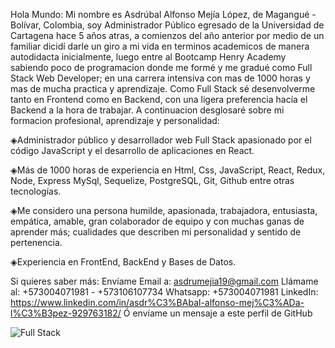 Hola Mundo: Mi nombre es Asdrúbal Alfonso Mejía López, de Magangué - Bolívar, Colombia, soy Administrador Público egresado de la Universidad de Cartagena hace 5 años atras, a comienzos del año anterior por medio de un familiar dicidí darle un giro a mi vida en terminos academicos de manera autodidacta inicialmente, luego entre al Bootcamp Henry Academy sabiendo poco de programacion donde me formé y me gradué como Full Stack Web Developer; en una carrera intensiva con mas de 1000 horas y mas de mucha practica y aprendizaje. Como Full Stack sé desenvolverme tanto en Frontend como en Backend, con una ligera preferencia hacía el Backend a la hora de trabajar. A continuacion desglosaré sobre mi formacion profesional, aprendizaje y personalidad: 

◈Administrador público y desarrollador web Full Stack apasionado por el código JavaScript y el desarrollo de aplicaciones en React.

◈Más de 1000 horas de experiencia en Html, Css, JavaScript, React, Redux, Node, Express MySql, Sequelize, PostgreSQL, Git, Github entre otras tecnologías.

◈Me considero una persona humilde, apasionada, trabajadora, entusiasta, empática, amable, gran colaborador de equipo y con muchas ganas de aprender más; cualidades que describen mi personalidad y sentido de pertenencia.

◈Experiencia en FrontEnd, BackEnd y Bases de Datos.


Si quieres saber más:
Envíame Email a: asdrumejia19@gmail.com
Llámame al: +573004071981 - +573106107734
Whatsapp: +573004071981
LinkedIn: https://www.linkedin.com/in/asdr%C3%BAbal-alfonso-mej%C3%ADa-l%C3%B3pez-929763182/
Ó envíame un mensaje a este perfil de GitHub



![Full Stack](https://user-images.githubusercontent.com/101151706/212798667-c20f296d-d4de-4b1c-8396-1c365c793952.jpg)
